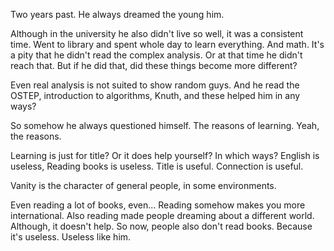 Two years past. He always dreamed the young him.

Although in the university he also didn't live so well, it was a consistent time. Went to library and spent whole day to learn everything. And math.
It's a pity that he didn't read the complex analysis. Or at that time he didn't reach that. But if he did that, did these things become more different?

Even real analysis is not suited to show random guys. And he read the OSTEP, introduction to algorithms, Knuth, and these helped him in any ways?

So somehow he always questioned himself. The reasons of learning.
Yeah, the reasons.

Learning is just for title? Or it does help yourself? In which ways?
English is useless, Reading books is useless. Title is useful. Connection is useful.

Vanity is the character of general people, in some environments.

Even reading a lot of books, even...
Reading somehow makes you more international. Also reading made people dreaming about a different world. Although, it doesn't help.
So now, people also don't read books. Because it's useless. Useless like him.
